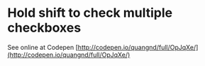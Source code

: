 # Hold shift to check multiple checkboxes

See online at Codepen [http://codepen.io/quangnd/full/OpJqXe/](http://codepen.io/quangnd/full/OpJqXe/)
